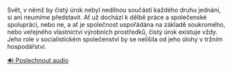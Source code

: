
Svět, v němž by čistý úrok nebyl nedílnou součástí každého druhu jednání, si ani neumíme představit. Ať už dochází k dělbě práce a společenské spolupráci, nebo ne, a ať je společnost uspořádána na základě soukromého, nebo veřejného vlastnictví výrobních prostředků, čistý úrok existuje vždy. Jeho role v socialistickém společenství by se nelišila od jeho úlohy v tržním hospodářství.

[🔊 Poslechnout audio](/data/7-paragraphs/audio/chapter_95/para_003-Svt-v-nm-by-ist-rok-nebyl-nedlnou-soust.mp3)
